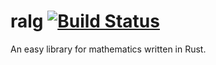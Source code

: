 # ralg [![Build Status](https://travis-ci.org/aleics/ralg.svg?branch=master)](https://travis-ci.org/aleics/ralg)
An easy library for mathematics written in Rust.
